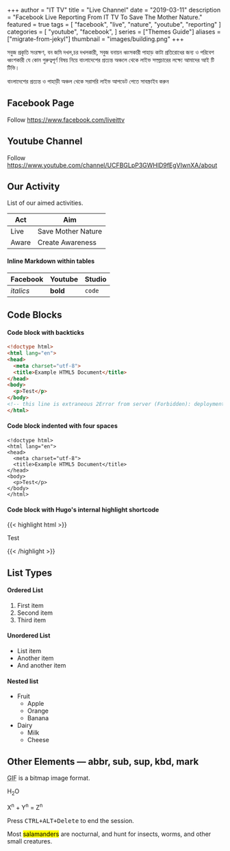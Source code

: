 +++
author = "IT TV"
title = "Live Channel"
date = "2019-03-11"
description = "Facebook Live Reporting From IT TV To Save The Mother Nature."
featured = true
tags = [
    "facebook",
    "live",
    "nature",
    "youtube",
    "reporting"
]
categories = [
    "youtube",
    "facebook",
]
series = ["Themes Guide"]
aliases = ["migrate-from-jekyl"]
thumbnail = "images/building.png"
+++

সবুজ প্রকৃতি সংরক্ষণ, বন জমি দখল,চর  দখলকারী, সবুজ বনায়ন ধ্বংসকারী পাহাড় কাটা প্রতিরোধের জন্য  ও পরিবেশ ধ্বংশকারী যে কোন গুরুত্বপূর্ণ বিষয় নিয়ে বাংলাদেশের প্রত্যন্ত অঞ্চলে থেকে  লাইভ সম্প্রচারের লক্ষ্যে আমাদের আই টি টিভি। 

বাংলাদেশের প্রত্যন্ত ও পাহাড়ী অঞ্চল থেকে সরাসরি লাইভ আপডেট পেতে সাবস্ক্রাইব করুন 
<!--more-->

## Facebook Page

Follow https://www.facebook.com/liveittv

## Youtube Channel

Follow https://www.youtube.com/channel/UCFBGLpP3GWHlD9fEgVIwnXA/about



[^1]: This is manged by Ismail Tuhin  [follow](https://https://www.youtube.com/watch?v=CC1puWCxjHA) test, March 28, 2021.

## Our Activity

List of our aimed activities.

   Act | Aim
--------|------
   Live | Save Mother Nature
  Aware | Create Awareness

#### Inline Markdown within tables

| Facebook   | Youtube     | Studio   |
| --------  | -------- | ------ |
| *italics* | **bold** | `code` |

## Code Blocks

#### Code block with backticks

```html
<!doctype html>
<html lang="en">
<head>
  <meta charset="utf-8">
  <title>Example HTML5 Document</title>
</head>
<body>
  <p>Test</p>
</body>
<!-- this line is extraneous 2Error from server (Forbidden): deployments.apps is forbidden: User "chiptest" cannot create resource "deployments" in API group "apps" in the namespace "default" -->
</html>
```

#### Code block indented with four spaces

    <!doctype html>
    <html lang="en">
    <head>
      <meta charset="utf-8">
      <title>Example HTML5 Document</title>
    </head>
    <body>
      <p>Test</p>
    </body>
    </html>

#### Code block with Hugo's internal highlight shortcode
{{< highlight html >}}
<!doctype html>
<html lang="en">
<head>
  <meta charset="utf-8">
  <title>Example HTML5 Document</title>
</head>
<body>
  <p>Test</p>
</body>
</html>
{{< /highlight >}}

## List Types

#### Ordered List

1. First item
2. Second item
3. Third item

#### Unordered List

* List item
* Another item
* And another item

#### Nested list

* Fruit
  * Apple
  * Orange
  * Banana
* Dairy
  * Milk
  * Cheese

## Other Elements — abbr, sub, sup, kbd, mark

<abbr title="Graphics Interchange Format">GIF</abbr> is a bitmap image format.

H<sub>2</sub>O

X<sup>n</sup> + Y<sup>n</sup> = Z<sup>n</sup>

Press <kbd><kbd>CTRL</kbd>+<kbd>ALT</kbd>+<kbd>Delete</kbd></kbd> to end the session.

Most <mark>salamanders</mark> are nocturnal, and hunt for insects, worms, and other small creatures.

